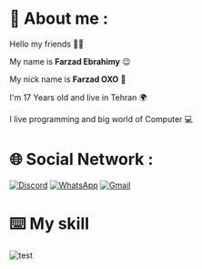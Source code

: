 # 📌 About me :
Hello my friends 👋🏻

My name is **Farzad Ebrahimy** 😉

My nick name is **Farzad OXO** 🎈

I'm 17 Years old and live in Tehran 🌍

I live programming and big world of Computer 💻

# 🌐 Social Network :
[![Discord](https://img.shields.io/badge/Discord-%235865F2.svg?style=plastic&logo=discord&logoColor=white)](https://discord.gg/XEpFbnqrTq)
[![WhatsApp](https://img.shields.io/badge/WhatsApp-25D366?style=plastic&logo=whatsapp&logoColor=white)](https://wa.me/9028612543)
[![Gmail](https://img.shields.io/badge/Gmail-D14836?style=plastic&logo=gmail&logoColor=white)](https://farzadebrahimyoxo@gmail.com)
# ⌨️ My skill 
![test](https://img.shields.io/discord/1092045110776180756?label=IP%27s%20Club&logo=moon&style=for-the-badge)
